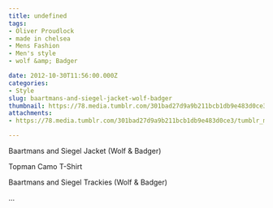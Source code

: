 ```yaml
---
title: undefined
tags:
- Oliver Proudlock
- made in chelsea
- Mens Fashion
- Men's style
- wolf &amp; Badger

date: 2012-10-30T11:56:00.000Z
categories:
- Style
slug: baartmans-and-siegel-jacket-wolf-badger
thumbnail: https://78.media.tumblr.com/301bad27d9a9b211bcb1db9e483d0ce3/tumblr_mcpftkaatx1rhrm24o1_r1_540.jpg
attachments:
- https://78.media.tumblr.com/301bad27d9a9b211bcb1db9e483d0ce3/tumblr_mcpftkaatx1rhrm24o1_r1_1280.jpg

---
```


Baartmans and Siegel Jacket (Wolf & Badger)

 Topman Camo T-Shirt 

 Baartmans and Siegel Trackies  (Wolf & Badger)

...
